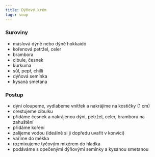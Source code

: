 ```yaml
---
title: Dýňový krém
tags: soup
---
```


### Suroviny
- máslová dýně nebo dýně hokkaidó 
- kořenová petržel, celer
- brambora
- cibule, česnek
- kurkuma
- sůl, pepř, chilli
- dýňová semínka
- kysaná smetana

### Postup
- dýni oloupeme, vydlabeme vnitřek a nakrájíme na kostičky (1 cm)
- orestujeme cibulku
- přidáme česnek a nakrájenou dýni, petržel, celer, bramboru na zahuštění
- přidáme koření
- zalijeme vodou (ideálně si ji dopředu uvařit v konvici)
- vaříme do měkka
- rozmixujeme tyčovým mixérem do hladka
- podáváme s opečenými dýňovými semínky a kysanou smetanou

